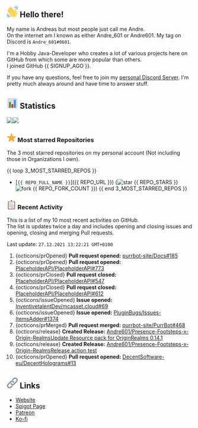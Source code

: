 <!-- Links -->
[purr]: https://purrbot.site
[discord]: https://discord.gg/6dazXp6
[website]: https://andre601.ch
[spigot]: https://www.spigotmc.org/resources/authors/56829/
[patreon]: https://patreon.com/andre_601
[ko-fi]: https://ko-fi.com/andre_601

<!-- SVGs -->
[star]: https://cdn.jsdelivr.net/gh/Readme-Workflows/Readme-Icons@main/icons/octicons/StarredRepository.svg
[fork]: https://cdn.jsdelivr.net/gh/Readme-Workflows/Readme-Icons@main/icons/octicons/ForkedRepository.svg

## <img alt="emoji" src="https://raw.githubusercontent.com/twitter/twemoji/master/assets/svg/1f44b.svg" height="30em"> Hello there!
My name is Andreas but most people just call me Andre.  
On the internet am I known as either Andre_601 or Andre601. My tag on Discord is `Andre_601#0601`.

I'm a Hobby Java-Developer who creates a lot of various projects here on GitHub from which some are more popular than others.  
I joined GitHub {{ SIGNUP_AGO }}.

If you have any questions, feel free to join my [personal Discord Server][discord]. I'm pretty much always around and have time to answer stuff.

## <img alt="emoji" src="https://raw.githubusercontent.com/twitter/twemoji/master/assets/svg/1f4ca.svg" height="30em"> Statistics
<img height="195px" src="https://github-readme-stats.vercel.app/api?username=Andre601&show_icons=true&hide_rank=true&title_color=3498db&bg_color=ffffff00&text_color=718096&disable_animations=true"><img height="195px" src="https://github-readme-stats.vercel.app/api/top-langs?username=Andre601&layout=compact&title_color=3498db&bg_color=ffffff00&text_color=718096">

### <img alt="emoji" src="https://raw.githubusercontent.com/twitter/twemoji/master/assets/svg/2b50.svg" height="25em"> Most starred Repositories
The 3 most starred repositories on my personal account (Not including those in Organizations I own).

{{ loop 3_MOST_STARRED_REPOS }}
- [`{{ REPO_FULL_NAME }}`]({{ REPO_URL }}) (![star] {{ REPO_STARS }} ![fork] {{ REPO_FORK_COUNT }})
{{ end 3_MOST_STARRED_REPOS }}

### <img alt="emoji" src="https://raw.githubusercontent.com/twitter/twemoji/master/assets/svg/1f4cb.svg" height="25em"> Recent Activity
This is a list of my 10 most recent activities on GitHub.  
The list is updates twice a day and includes opening and closing issues and opening, closing and merging Pull requests.

<!--RECENT_ACTIVITY:last_update-->
Last update: `27.12.2021 13:22:21 GMT+0100`
<!--RECENT_ACTIVITY:last_update_end-->
<!--RECENT_ACTIVITY:start-->
1. {octicons/prOpened} **Pull request opened:** [purrbot-site/Docs#185](https://github.com/purrbot-site/Docs/pull/185)
2. {octicons/prOpened} **Pull request opened:** [PlaceholderAPI/PlaceholderAPI#773](https://github.com/PlaceholderAPI/PlaceholderAPI/pull/773)
3. {octicons/prClosed} **Pull request closed:** [PlaceholderAPI/PlaceholderAPI#547](https://github.com/PlaceholderAPI/PlaceholderAPI/pull/547)
4. {octicons/prClosed} **Pull request closed:** [PlaceholderAPI/PlaceholderAPI#612](https://github.com/PlaceholderAPI/PlaceholderAPI/pull/612)
5. {octicons/issueOpened} **Issue opened:** [InventivetalentDev/mcasset.cloud#69](https://github.com/InventivetalentDev/mcasset.cloud/issues/69)
6. {octicons/issueOpened} **Issue opened:** [PluginBugs/Issues-ItemsAdder#1374](https://github.com/PluginBugs/Issues-ItemsAdder/issues/1374)
7. {octicons/prMerged} **Pull request merged:** [purrbot-site/PurrBot#468](https://github.com/purrbot-site/PurrBot/pull/468)
8. {octicons/release} **Created Release:** [Andre601/Presence-Footsteps-x-Origin-RealmsUpdate Resource pack for OriginRealms 0.14.1](https://github.com/Andre601/Presence-Footsteps-x-Origin-Realms/releases/tag/0.14.1)
9. {octicons/release} **Created Release:** [Andre601/Presence-Footsteps-x-Origin-RealmsRelease action test](https://github.com/Andre601/Presence-Footsteps-x-Origin-Realms/releases/tag/0.14.1-t1)
10. {octicons/prOpened} **Pull request opened:** [DecentSoftware-eu/DecentHolograms#13](https://github.com/DecentSoftware-eu/DecentHolograms/pull/13)
<!--RECENT_ACTIVITY:end-->

## <img alt="emoji" src="https://raw.githubusercontent.com/twitter/twemoji/master/assets/svg/1f517.svg" height="30em"> Links
- [Website]
- [Spigot Page][spigot]
- [Patreon]
- [Ko-fi]
